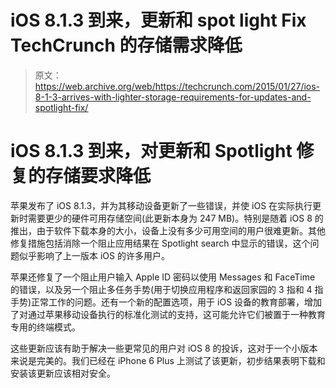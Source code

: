 # iOS 8.1.3 到来，更新和 spot light Fix TechCrunch 的存储需求降低

> 原文：<https://web.archive.org/web/https://techcrunch.com/2015/01/27/ios-8-1-3-arrives-with-lighter-storage-requirements-for-updates-and-spotlight-fix/>

# iOS 8.1.3 到来，对更新和 Spotlight 修复的存储要求降低

苹果发布了 iOS 8.1.3，并为其移动设备更新了一些错误，并使 iOS 在实际执行更新时需要更少的硬件可用存储空间(此更新本身为 247 MB)。特别是随着 iOS 8 的推出，由于软件下载本身的大小，设备上没有多少可用空间的用户很难更新。其他修复措施包括消除一个阻止应用结果在 Spotlight search 中显示的错误，这个问题似乎影响了上一版本 iOS 的许多用户。

苹果还修复了一个阻止用户输入 Apple ID 密码以使用 Messages 和 FaceTime 的错误，以及另一个阻止多任务手势(用于切换应用程序和返回家园的 3 指和 4 指手势)正常工作的问题。还有一个新的配置选项，用于 iOS 设备的教育部署，增加了对通过苹果移动设备执行的标准化测试的支持，这可能允许它们被置于一种教育专用的终端模式。

这些更新应该有助于解决一些更常见的用户对 iOS 8 的投诉，这对于一个小版本来说是完美的。我们已经在 iPhone 6 Plus 上测试了该更新，初步结果表明下载和安装该更新应该相对安全。